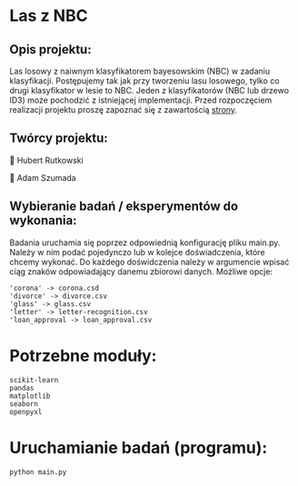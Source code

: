 # Las z NBC


## Opis projektu:
Las losowy z naiwnym klasyfikatorem bayesowskim (NBC) w zadaniu klasyfikacji. Postępujemy tak jak przy tworzeniu lasu losowego, tylko co drugi klasyfikator w lesie to NBC. Jeden z klasyfikatorów (NBC lub drzewo ID3) może pochodzić z istniejącej implementacji. Przed rozpoczęciem realizacji projektu proszę zapoznać się z zawartością [strony](http://staff.elka.pw.edu.pl/~rbiedrzy/UMA/index.html).

## Twórcy projektu:

  💠 Hubert Rutkowski
  
  💠 Adam Szumada

## Wybieranie badań / eksperymentów do wykonania:
Badania uruchamia się poprzez odpowiednią konfigurację pliku main.py.
Należy w nim podać pojedynczo lub w kolejce doświadczenia, które chcemy wykonać.
Do każdego doświdczenia należy w argumencie wpisać ciąg znaków odpowiadający danemu zbiorowi danych.
Możliwe opcje:

    'corona' -> corona.csd
    'divorce' -> divorce.csv
    'glass' -> glass.csv
    'letter' -> letter-recognition.csv
    'loan_approval -> loan_approval.csv

# Potrzebne moduły:
    scikit-learn
    pandas
    matplotlib
    seaborn
    openpyxl

# Uruchamianie badań (programu):
    python main.py